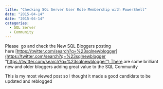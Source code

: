 ```yaml
---
title: "Checking SQL Server User Role Membership with PowerShell"
date: "2015-04-14"
date: "2015-04-14" 
categories: 
  - SQL Server
  - Community
---
```


Please  go and check the New SQL Bloggers posting here [https://twitter.com/search?q=%23sqlnewblogger](https://twitter.com/search?q=%23sqlnewblogger "https://twitter.com/search?q=%23sqlnewblogger") There are some brilliant new and older bloggers adding great value to the SQL Community

This is my most viewed post so I thought it made a good candidate to be updated and reblogged
